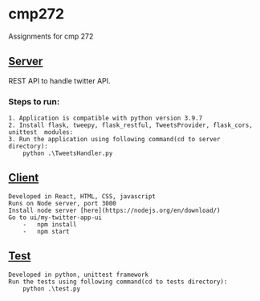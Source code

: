 # cmp272
Assignments for cmp 272

## [Server](Server/TweetsHandler.py)

REST API to handle twitter API.
### Steps to run:
    1. Application is compatible with python version 3.9.7
    2. Install flask, tweepy, flask_restful, TweetsProvider, flask_cors, unittest  modules:
    3. Run the application using following command(cd to server directory):
        python .\TweetsHandler.py         

## [Client](UI/my-twitter-app-ui)
    Developed in React, HTML, CSS, javascript
    Runs on Node server, port 3000
    Install node server [here](https://nodejs.org/en/download/)
    Go to ui/my-twitter-app-ui 
        -   npm install
        -   npm start

## [Test](Tests)
    Developed in python, unittest framework
    Run the tests using following command(cd to tests directory):
        python .\test.py   
